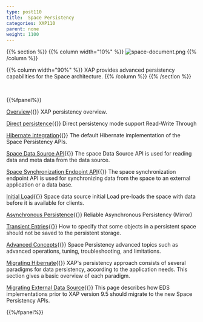 ```yaml
---
type: post110
title:  Space Persistency
categories: XAP110
parent: none
weight: 1100
---
```





{{% section %}}
{{% column  width="10%" %}}
![space-document.png](/attachment_files/subject/persistence.png)
{{% /column %}}

{{% column width="90%" %}}
XAP provides advanced persistency capabilities for the Space architecture.
{{% /column %}}
{{% /section %}}

<br>

{{%fpanel%}}

[Overview](./space-persistency.html){{<wbr>}}
XAP persistency overview.

[Direct persistence](./direct-persistency.html){{<wbr>}}
Direct persistency mode support Read-Write Through

[Hibernate integration](./hibernate-space-persistency.html){{<wbr>}}
The default Hibernate implementation of the Space Persistency APIs.

[Space Data Source API](./space-data-source-api.html){{<wbr>}}
The space Data Source API is used for reading data and meta data from the data source.

[Space Synchronization Endpoint API](./space-synchronization-endpoint-api.html){{<wbr>}}
The space synchronization endpoint API is used for synchronizing data from the space to an external application or a data base.

[Initial Load](./space-persistency-initial-load.html){{<wbr>}}
Space data source initial Load pre-loads the space with data before it is available for clients.

[Asynchronous Persistence](./asynchronous-persistency-with-the-mirror.html){{<wbr>}}
Reliable Asynchronous Persistency (Mirror)

[Transient Entries](./transient-entries.html){{<wbr>}}
How to specify that some objects in a persistent space should not be saved to the persistent storage.

[Advanced Concepts](./space-persistency-advanced-topics.html){{<wbr>}}
Space Persistency advanced topics such as advanced operations, tuning, troubleshooting, and limitations.

[Migrating Hibernate](./persistency-migrating-hibernate.html){{<wbr>}}
XAP's persistency approach consists of several paradigms for data persistency, according to the application needs. This section gives a basic overview of each paradigm.

[Migrating External Data Source](./migrating-from-external-data-source-api.html){{<wbr>}}
This page describes how EDS implementations prior to XAP version 9.5 should migrate to the new Space Persistency APIs.

{{%/fpanel%}}


